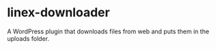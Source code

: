 # linex-downloader
A WordPress plugin that downloads files from web and puts them in the uploads folder.
